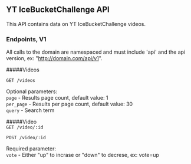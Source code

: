 ## YT IceBucketChallenge API

This API contains data on YT IceBucketChallenge videos. 

### Endpoints, V1

All calls to the domain are namespaced and must include 'api' and the api version, ex: "http://domain.com/api/v1".

#####Videos

`
GET /videos
`    

Optional parameters:  
`page` - Results page count, default value: 1  
`per_page` - Results per page count, default value: 30  
`query` - Search term


#####Video  
`
GET /video/:id
`

`
POST /video/:id
`

Required parameter:  
`vote` - Either "up" to incrase or "down" to decrese, ex: vote=up
